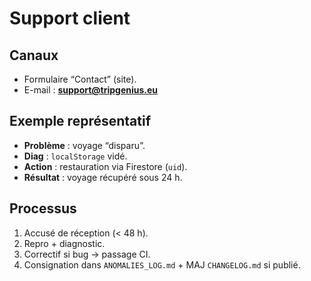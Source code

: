 <!-- docs/SUPPORT_CLIENT.md -->

# Support client

## Canaux
- Formulaire “Contact” (site).
- E-mail : **support@tripgenius.eu**

## Exemple représentatif
- **Problème** : voyage “disparu”.  
- **Diag** : `localStorage` vidé.  
- **Action** : restauration via Firestore (`uid`).  
- **Résultat** : voyage récupéré sous 24 h.

## Processus
1. Accusé de réception (< 48 h).  
2. Repro + diagnostic.  
3. Correctif si bug → passage CI.  
4. Consignation dans `ANOMALIES_LOG.md` + MAJ `CHANGELOG.md` si publié.
